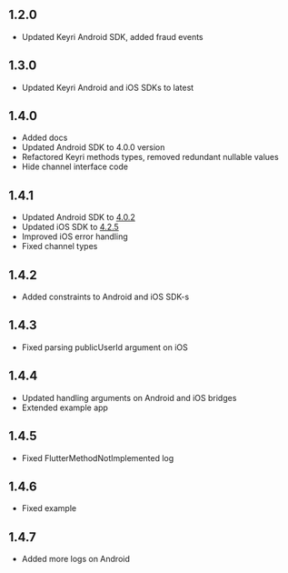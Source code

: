 ## 1.2.0

- Updated Keyri Android SDK, added fraud events

## 1.3.0

- Updated Keyri Android and iOS SDKs to latest

## 1.4.0

- Added docs
- Updated Android SDK to 4.0.0 version
- Refactored Keyri methods types, removed redundant nullable values
- Hide channel interface code

## 1.4.1

- Updated Android SDK to [4.0.2](https://github.com/Keyri-Co/keyri-android-whitelabel-sdk/releases/tag/4.0.2)
- Updated iOS SDK to [4.2.5](https://github.com/Keyri-Co/keyri-ios-whitelabel-sdk/releases/tag/4.2.5)
- Improved iOS error handling
- Fixed channel types

## 1.4.2

- Added constraints to Android and iOS SDK-s

## 1.4.3

- Fixed parsing publicUserId argument on iOS

## 1.4.4

- Updated handling arguments on Android and iOS bridges
- Extended example app

## 1.4.5

- Fixed FlutterMethodNotImplemented log

## 1.4.6

- Fixed example

## 1.4.7

- Added more logs on Android
